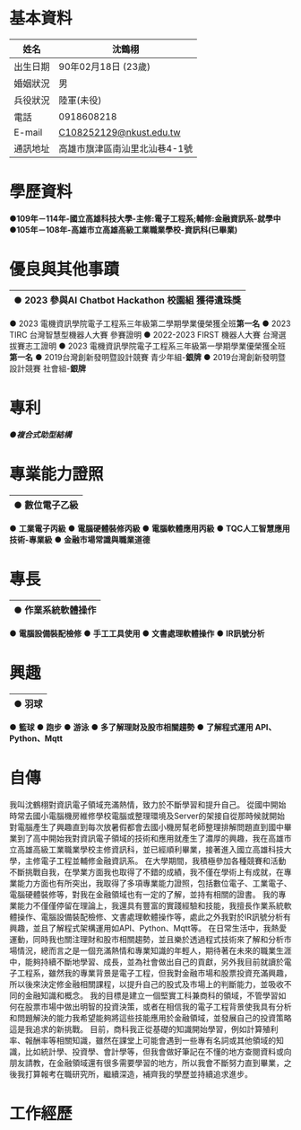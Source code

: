 #  **基本資料**  

| 姓名     | 沈鶴栩                        |
| -------- | ----------------------------- |
| 出生日期 | 90年02月18日 (23歲)           |
| 婚姻狀況 | 男                            |
| 兵役狀況 | 陸軍(未役)                    |
| 電話     | 0918608218                    |
| E-mail  | C108252129@nkust.edu.tw       |
| 通訊地址 | 高雄市旗津區南汕里北汕巷4-1號 |

# **學歷資料**

●**109年－114年-國立高雄科技大學-主修:電子工程系;輔修:金融資訊系-就學中**
●**105年－108年-高雄市立高雄高級工業職業學校-資訊科(已畢業)**

#  **優良與其他事蹟** 

| ● 2023 參與AI Chatbot Hackathon 校園組 獲得**遺珠獎** |
|:----------------------------------------------------- |
● 2023 電機資訊學院電子工程系三年級第二學期學業優榮獲全班**第一名** 
● 2023 TIRC 台灣智慧型機器人大賽 參賽證明 
● 2022-2023 FIRST 機器人大賽 台灣選拔賽志工證明 
● 2023 電機資訊學院電子工程系三年級第一學期學業優榮獲全班**第一名**
● 2019台灣創新發明暨設計競賽 青少年組-**銀牌**
● 2019台灣創新發明暨設計競賽 社會組-**銀牌** 

# **專利** 
***●複合式助型結構***

# **專業能力證照**
|● 數位電子**乙級**
| ----------------------------------------------------- |
● **工業電子丙級**
● **電腦硬體裝修丙級**
● **電腦軟體應用丙級**
● **TQC人工智慧應用技術-專業級**
● **金融市場常識與職業道德**

# **專長**
|● 作業系統軟體操作 
| ----------------------------------------------------- |
● **電腦設備裝配檢修**
● **手工工具使用**
● **文書處理軟體操作**
● **IR訊號分析**

# **興趣** 
|**● 羽球** 
| ----- |
● **籃球**
● **跑步**
● **游泳**
● **多了解理財及股市相關趨勢**
● **了解程式運用 API、Python、Mqtt**

# **自傳**
我叫沈鶴栩對資訊電子領域充滿熱情，致力於不斷學習和提升自己。
從國中開始時常去國小電腦機房維修學校電腦或整理環境及Server的架接自從那時候就開始對電腦產生了興趣直到每次放暑假都會去國小機房幫老師整理排解問題直到國中畢業到了高中開始我對資訊電子領域的技術和應用就產生了濃厚的興趣，我在高雄市立高雄高級工業職業學校主修資訊科，並已經順利畢業，接著進入國立高雄科技大學，主修電子工程並輔修金融資訊系。
在大學期間，我積極參加各種競賽和活動不斷挑戰自我，在學業方面我也取得了不錯的成績，我不僅在學術上有成就，在專業能力方面也有所突出，我取得了多項專業能力證照，包括數位電子、工業電子、電腦硬體裝修等，對我在金融領域也有一定的了解，並持有相關的證書。
我的專業能力不僅僅停留在理論上，我還具有豐富的實踐經驗和技能，我擅長作業系統軟體操作、電腦設備裝配檢修、文書處理軟體操作等，處此之外我對於IR訊號分析有興趣，並且了解程式架構運用如API、Python、Mqtt等。
在日常生活中，我熱愛運動，同時我也關注理財和股市相關趨勢，並且樂於透過程式技術來了解和分析市場情況，總而言之是一個充滿熱情和專業知識的年輕人，期待著在未來的職業生涯中，能夠持續不斷地學習、成長，並為社會做出自己的貢獻，另外我目前就讀於電子工程系，雖然我的專業背景是電子工程，但我對金融市場和股票投資充滿興趣，所以後來決定修金融相關課程，以提升自己的股式及市場上的判斷能力，並吸收不同的金融知識和概念。
我的目標是建立一個堅實工科兼商科的領域，不管學習如何在股票市場中做出明智的投資決策，或者在相信我的電子工程背景使我具有分析和問題解決的能力我希望能夠將這些技能應用於金融領域，並發展自己的投資策略這是我追求的新挑戰。
目前，商科我正從基礎的知識開始學習，例如計算殖利率、報酬率等相關知識，雖然在課堂上可能會遇到一些專有名詞或其他領域的知識，比如統計學、投資學、會計學等，但我會做好筆記在不懂的地方查閱資料或向朋友請教，在金融領域還有很多需要學習的地方，所以我會不斷努力直到畢業，之後我打算報考在職研究所，繼續深造，補齊我的學歷並持續追求進步。

# **工作經歷**

